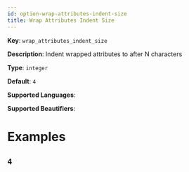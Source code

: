 ```yaml
---
id: option-wrap-attributes-indent-size
title: Wrap Attributes Indent Size
---
```

**Key**: `wrap_attributes_indent_size`

**Description**: Indent wrapped attributes to after N characters

**Type**: `integer`

**Default**: `4`

**Supported Languages**: 

**Supported Beautifiers**: 

# Examples
## `4`
